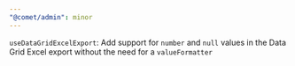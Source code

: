 ```yaml
---
"@comet/admin": minor
---
```


`useDataGridExcelExport`: Add support for `number` and `null` values in the Data Grid Excel export without the need for a `valueFormatter`
